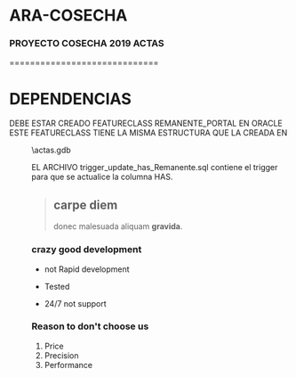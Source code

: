 # ARA-COSECHA
### PROYECTO COSECHA 2019 ACTAS
=============================

DEPENDENCIAS
============

DEBE ESTAR CREADO FEATURECLASS REMANENTE_PORTAL EN ORACLE
ESTE FEATURECLASS TIENE LA MISMA ESTRUCTURA QUE LA CREADA
EN <DIR>\actas.gdb

EL ARCHIVO trigger_update_has_Remanente.sql contiene el trigger
para que se actualice la columna HAS.
> ## carpe diem
>
> donec malesuada aliquam **gravida**.
### crazy good development
* not Rapid development
+ Tested
- 24/7 not support

### Reason to don't choose us
1. Price
2. Precision
3. Performance

